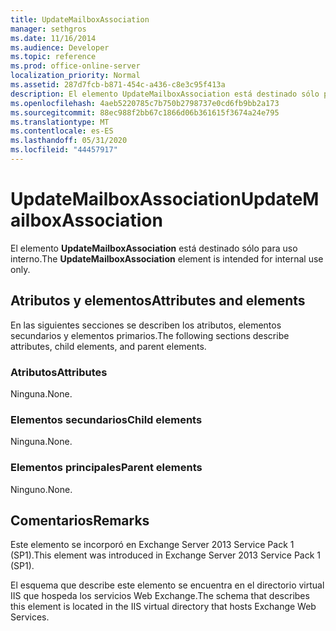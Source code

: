 ```yaml
---
title: UpdateMailboxAssociation
manager: sethgros
ms.date: 11/16/2014
ms.audience: Developer
ms.topic: reference
ms.prod: office-online-server
localization_priority: Normal
ms.assetid: 287d7fcb-b871-454c-a436-c8e3c95f413a
description: El elemento UpdateMailboxAssociation está destinado sólo para uso interno.
ms.openlocfilehash: 4aeb5220785c7b750b2798737e0cd6fb9bb2a173
ms.sourcegitcommit: 88ec988f2bb67c1866d06b361615f3674a24e795
ms.translationtype: MT
ms.contentlocale: es-ES
ms.lasthandoff: 05/31/2020
ms.locfileid: "44457917"
---
```

# <a name="updatemailboxassociation"></a><span data-ttu-id="7cd9f-103">UpdateMailboxAssociation</span><span class="sxs-lookup"><span data-stu-id="7cd9f-103">UpdateMailboxAssociation</span></span>

<span data-ttu-id="7cd9f-104">El elemento **UpdateMailboxAssociation** está destinado sólo para uso interno.</span><span class="sxs-lookup"><span data-stu-id="7cd9f-104">The **UpdateMailboxAssociation** element is intended for internal use only.</span></span> 

## <a name="attributes-and-elements"></a><span data-ttu-id="7cd9f-105">Atributos y elementos</span><span class="sxs-lookup"><span data-stu-id="7cd9f-105">Attributes and elements</span></span>

<span data-ttu-id="7cd9f-106">En las siguientes secciones se describen los atributos, elementos secundarios y elementos primarios.</span><span class="sxs-lookup"><span data-stu-id="7cd9f-106">The following sections describe attributes, child elements, and parent elements.</span></span>
  
### <a name="attributes"></a><span data-ttu-id="7cd9f-107">Atributos</span><span class="sxs-lookup"><span data-stu-id="7cd9f-107">Attributes</span></span>

<span data-ttu-id="7cd9f-108">Ninguna.</span><span class="sxs-lookup"><span data-stu-id="7cd9f-108">None.</span></span>
  
### <a name="child-elements"></a><span data-ttu-id="7cd9f-109">Elementos secundarios</span><span class="sxs-lookup"><span data-stu-id="7cd9f-109">Child elements</span></span>

<span data-ttu-id="7cd9f-110">Ninguna.</span><span class="sxs-lookup"><span data-stu-id="7cd9f-110">None.</span></span>
  
### <a name="parent-elements"></a><span data-ttu-id="7cd9f-111">Elementos principales</span><span class="sxs-lookup"><span data-stu-id="7cd9f-111">Parent elements</span></span>

<span data-ttu-id="7cd9f-112">Ninguno.</span><span class="sxs-lookup"><span data-stu-id="7cd9f-112">None.</span></span>
  
## <a name="remarks"></a><span data-ttu-id="7cd9f-113">Comentarios</span><span class="sxs-lookup"><span data-stu-id="7cd9f-113">Remarks</span></span>

<span data-ttu-id="7cd9f-114">Este elemento se incorporó en Exchange Server 2013 Service Pack 1 (SP1).</span><span class="sxs-lookup"><span data-stu-id="7cd9f-114">This element was introduced in Exchange Server 2013 Service Pack 1 (SP1).</span></span>
  
<span data-ttu-id="7cd9f-115">El esquema que describe este elemento se encuentra en el directorio virtual IIS que hospeda los servicios Web Exchange.</span><span class="sxs-lookup"><span data-stu-id="7cd9f-115">The schema that describes this element is located in the IIS virtual directory that hosts Exchange Web Services.</span></span>
  


